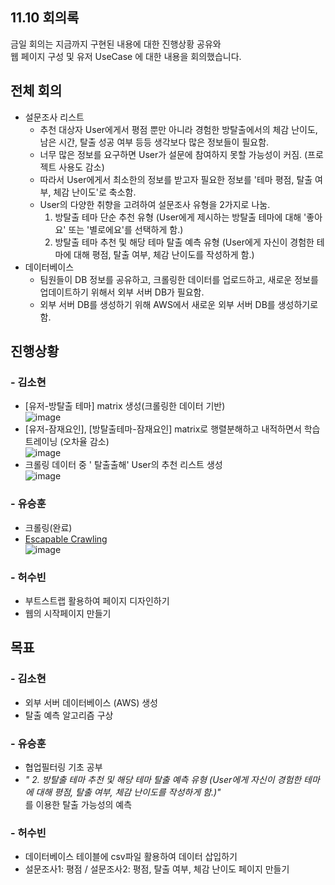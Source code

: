 ## 11.10 회의록
금일 회의는 지금까지 구현된 내용에 대한 진행상황 공유와    
웹 페이지 구성 및 유저 UseCase 에 대한 내용을 회의했습니다.


## 전체 회의
- 설문조사 리스트
    - 추천 대상자 User에게서 평점 뿐만 아니라 경험한 방탈출에서의 체감 난이도, 남은 시간, 탈출 성공 여부 등등 생각보다 많은 정보들이 필요함.
    - 너무 많은 정보를 요구하면 User가 설문에 참여하지 못할 가능성이 커짐. (프로젝트 사용도 감소)
    - 따라서 User에게서 최소한의 정보를 받고자 필요한 정보를 '테마 평점, 탈출 여부, 체감 난이도'로 축소함.
    - User의 다양한 취향을 고려하여 설문조사 유형을 2가지로 나눔.  
        1. 방탈출 테마 단순 추천 유형 (User에게 제시하는 방탈출 테마에 대해 '좋아요' 또는 '별로에요'를 선택하게 함.)  
        2. 방탈출 테마 추천 및 해당 테마 탈출 예측 유형 (User에게 자신이 경험한 테마에 대해 평점, 탈출 여부, 체감 난이도를 작성하게 함.)
- 데이터베이스
    - 팀원들이 DB 정보를 공유하고, 크롤링한 데이터를 업로드하고, 새로운 정보를 업데이트하기 위해서 외부 서버 DB가 필요함.
    - 외부 서버 DB를 생성하기 위해 AWS에서 새로운 외부 서버 DB를 생성하기로 함.

## 진행상황
### - 김소현
- [유저-방탈출 테마] matrix 생성(크롤링한 데이터 기반)  
![image](https://user-images.githubusercontent.com/55437339/141149812-60d12b06-22d8-4bc6-95ea-96f78ba30d9f.png)
- [유저-잠재요인], [방탈출테마-잠재요인] matrix로 행렬분해하고 내적하면서 학습 트레이닝 (오차율 감소)  
![image](https://user-images.githubusercontent.com/55437339/141149910-b8f9d588-0098-49e0-b185-30763e66e4b1.png)
- 크롤링 데이터 중 ' 탈출출해' User의 추천 리스트 생성  
![image](https://user-images.githubusercontent.com/55437339/141150004-f24d7506-87ac-496a-b197-b36252a18caa.png)

### - 유승훈
- 크롤링(완료)  
- [Escapable Crawling](https://github.com/ysh4296/buisiness_intelligence/tree/main/Escapable)  
![image](https://user-images.githubusercontent.com/29995264/141100320-6c051c82-c2af-42b4-afb3-62bec0a12ce7.png)

### - 허수빈
- 부트스트랩 활용하여 페이지 디자인하기
- 웹의 시작페이지 만들기      
      
## 목표
### - 김소현
- 외부 서버 데이터베이스 (AWS) 생성
- 탈출 예측 알고리즘 구상

### - 유승훈
- 협업필터링 기초 공부
- *"  2. 방탈출 테마 추천 및 해당 테마 탈출 예측 유형 (User에게 자신이 경험한 테마에 대해 평점, 탈출 여부, 체감 난이도를 작성하게 함.)"*   
  를 이용한 탈출 가능성의 예측

### - 허수빈
- 데이터베이스 테이블에 csv파일 활용하여 데이터 삽입하기
- 설문조사1: 평점 / 설문조사2:  평점, 탈출 여부, 체감 난이도 페이지 만들기
